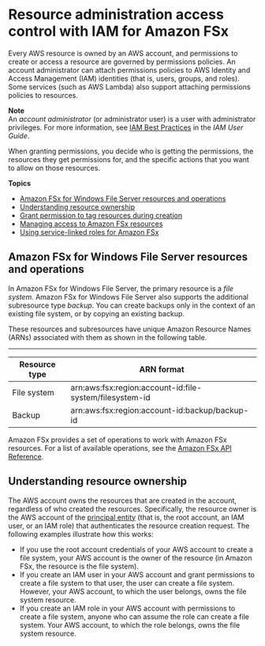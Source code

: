 # Resource administration access control with IAM for Amazon FSx<a name="access-control-overview"></a>

Every AWS resource is owned by an AWS account, and permissions to create or access a resource are governed by permissions policies\. An account administrator can attach permissions policies to AWS Identity and Access Management \(IAM\) identities \(that is, users, groups, and roles\)\. Some services \(such as AWS Lambda\) also support attaching permissions policies to resources\. 

**Note**  
An *account administrator* \(or administrator user\) is a user with administrator privileges\. For more information, see [IAM Best Practices](https://docs.aws.amazon.com/IAM/latest/UserGuide/best-practices.html) in the *IAM User Guide*\.

When granting permissions, you decide who is getting the permissions, the resources they get permissions for, and the specific actions that you want to allow on those resources\.

**Topics**
+ [Amazon FSx for Windows File Server resources and operations](#access-control-resources)
+ [Understanding resource ownership](#access-control-owner)
+ [Grant permission to tag resources during creation](supported-iam-actions-tagging.md)
+ [Managing access to Amazon FSx resources](access-control-manage-access-intro.md)
+ [Using service\-linked roles for Amazon FSx](using-service-linked-roles.md)

## Amazon FSx for Windows File Server resources and operations<a name="access-control-resources"></a>

 In Amazon FSx for Windows File Server, the primary resource is a *file system*\. Amazon FSx for Windows File Server also supports the additional subresource type *backup*\. You can create backups only in the context of an existing file system, or by copying an existing backup\.

These resources and subresources have unique Amazon Resource Names \(ARNs\) associated with them as shown in the following table\. 


****  

| Resource type | ARN format | 
| --- | --- | 
| File system | arn:aws:fsx:region:account\-id:file\-system/filesystem\-id | 
| Backup | arn:aws:fsx:region:account\-id:backup/backup\-id | 

Amazon FSx provides a set of operations to work with Amazon FSx resources\. For a list of available operations, see the [Amazon FSx API Reference](https://docs.aws.amazon.com/fsx/latest/APIReference/Welcome.html)\.

## Understanding resource ownership<a name="access-control-owner"></a>

The AWS account owns the resources that are created in the account, regardless of who created the resources\. Specifically, the resource owner is the AWS account of the [principal entity](https://docs.aws.amazon.com/IAM/latest/UserGuide/id_roles_terms-and-concepts.html) \(that is, the root account, an IAM user, or an IAM role\) that authenticates the resource creation request\. The following examples illustrate how this works:
+ If you use the root account credentials of your AWS account to create a file system, your AWS account is the owner of the resource \(in Amazon FSx, the resource is the file system\)\.
+ If you create an IAM user in your AWS account and grant permissions to create a file system to that user, the user can create a file system\. However, your AWS account, to which the user belongs, owns the file system resource\.
+ If you create an IAM role in your AWS account with permissions to create a file system, anyone who can assume the role can create a file system\. Your AWS account, to which the role belongs, owns the file system resource\.
